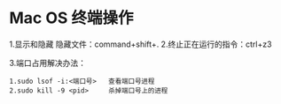 # Mac OS 终端操作

1.显示和隐藏 隐藏文件：command+shift+.
2.终止正在运行的指令：ctrl+z3

3.端口占用解决办法：

```
1.sudo lsof -i:<端口号>   查看端口号进程
2.sudo kill -9 <pid>     杀掉端口号上的进程
```


